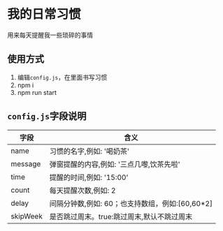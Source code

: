 # 我的日常习惯  
用来每天提醒我一些琐碎的事情
## 使用方式
1. 编辑`config.js`，在里面书写习惯
2. npm i 
3. npm run start

## `config.js`字段说明
|  字段   | 含义  |
|  ----  | ----  |
| name  | 习惯的名字,例如: '喝奶茶' |
| message  | 弹窗提醒的内容,例如: '三点几嚟,饮茶先啦' |
| time  | 提醒的时间,例如: '15:00' |
| count | 每天提醒次数,例如: 2 | 
| delay | 间隔分钟数,例如: 60；也支持数组，例如:[60,60*2]|
| skipWeek | 是否跳过周末。true:跳过周末,默认不跳过周末  |